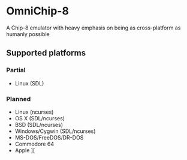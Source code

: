 OmniChip-8
=======
A Chip-8 emulator with heavy emphasis on being as cross-platform as humanly possible

Supported platforms
------ 
### Partial
 * Linux (SDL)
 
### Planned
 * Linux (ncurses)
 * OS X (SDL/ncurses)
 * BSD (SDL/ncurses)
 * Windows/Cygwin (SDL/ncurses)
 * MS-DOS/FreeDOS/DR-DOS
 * Commodore 64
 * Apple ][